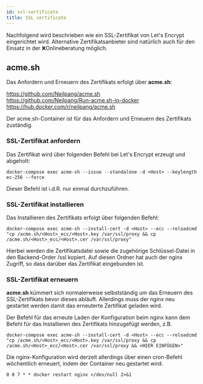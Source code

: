 ```yaml
---
id: ssl-certificate
title: SSL certificate
---
```


Nachfolgend wird beschrieben wie ein SSL-Zertifikat von Let's Encrypt eingerichtet wird. Alternative Zertifikatsanbieter sind natürlich auch für den Einsatz in der ❌Onlineberatung möglich.

## acme.sh
Das Anfordern und Erneuern des Zertifikats erfolgt über **acme.sh**:

https://github.com/Neilpang/acme.sh \
https://github.com/Neilpang/Run-acme.sh-in-docker \
https://hub.docker.com/r/neilpang/acme.sh

Der acme.sh-Container ist für das Anfordern und Erneuern des Zertifikats zuständig.

### SSL-Zertifikat anfordern
Das Zertifikat wird über folgenden Befehl bei Let's Encrypt erzeugt und abgeholt:

``docker-compose exec acme-sh --issue --standalone -d <Host> --keylength ec-256 --force``

Dieser Befehl ist i.d.R. nur einmal durchzuführen.

### SSL-Zertifikat installieren
Das Installieren des Zertifikats erfolgt über folgenden Befehl:

``docker-compose exec acme-sh --install-cert -d <Host> --ecc --reloadcmd "cp /acme.sh/<Host>_ecc/<Host>.key /var/ssl/proxy && cp /acme.sh/<Host>_ecc/<Host>.cer /var/ssl/proxy"``

Hierbei werden die Zertifikatsdatei sowie die zugehörige Schlüssel-Datei in den Backend-Order /ssl kopiert. Auf diesen Ordner hat auch der nginx Zugriff, so dass darüber das Zertifikat eingebunden ist.

### SSL-Zertifikat erneuern
**acme.sh** kümmert sich normalerweise selbstständig um das Erneuern des SSL-Zertifikats bevor dieses abläuft. Allerdings muss der nginx neu gestartet werden damit das erneuterte Zertifikat geladen wird.

Der Befehl für das erneute Laden der Konfiguration beim nginx kann dem Befehl für das Installieren des Zertifikats hinzugefügt werden, z.B.

``docker-compose exec acme-sh --install-cert -d <Host> --ecc --reloadcmd "cp /acme.sh/<Host>_ecc/<Host>.key /var/ssl/proxy && cp /acme.sh/<Host>_ecc/<Host>.cer /var/ssl/proxy && <HIER EINFÜGEN>"``

Die nginx-Konfiguration wird derzeit allerdings über einen cron-Befehl wöchentlich erneuert, indem der Container neu gestartet wird:

``0 0 7 * * docker restart nginx >/dev/null 2>&1``
